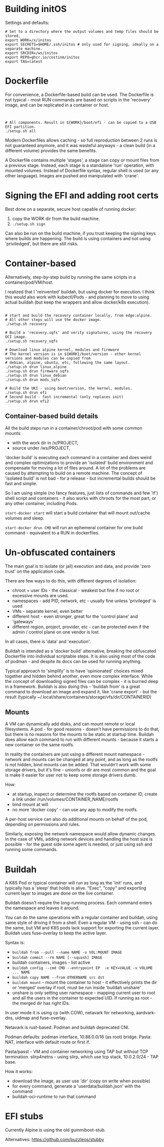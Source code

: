 # Building initOS

Settings and defaults:

```shell
# Set to a directory where the output volumes and temp files should be stored, 
export WORK=/x/initos
export SECRETS=$HOME/.ssh/initos # only used for signing, ideally on a separate machine.
export SRCDIR=/ws/initos
export REPO=ghcr.io/costinm/initos
export TAG=latest
```

# Dockerfile

For convenience, a Dockerfile-based build can be used.
The Dockerfile is not typical - most RUN commands are based on scripts in the 'recovery'
image, and can be replicated in a container or host.

```shell


# All components. Result in ${WORK}/boot/efi - can be copied to a USB EFI partition.
./setup.sh all

```

Modern Dockerfiles allows caching - so full reproduction between 2 runs is not guaranteed anymore, and 
it was wasteful anyways - a clean build (in a different volume) provides the same benefits. 

A Dockerfile contains multiple 'stages', a stage can copy or mount files from a previous stage.
Instead, each stage is a standalone 'run' operation, with mounted volumes.
Instead of Dockerfile syntax, regular shell is used (or any other language).
Images are pushed and manipulated with 'crane'.



# Signing the EFI and adding root certs

Best done on a separate, secure host capable of running docker:
1. copy the WORK dir from the build machine.
2. `./setup.sh sign`

Can also be run on the build machine, if you trust keeping the signing keys where builds are happening.
The build is using containers and not using 'priviledged', but there are still risks.

# Container-based

Alternatively, step-by-step build by running the same scripts in a container/pod/VM/host.

I realized that I 'reinvented' buildah, but using docker for execution. I think this would also work with kubectl/Pods - and planning to 
move to using actual buildah (but keep the wrappers and allow docker/k8s execution).

```shell

# start and build the recovery container locally, from edge:alpine.
# All other steps will use the docker image.
./setup.sh recovery

# Build a 'recovery.sqfs' and verity signatures, using the recovery OCI image.
./setup.sh recovery_sqfs

# Download linux alpine kernel, modules and firmware
# The kernel version is in ${WORK}/boot/version - other kernel versions and modules can be copied from
# debian, alpine, ubuntu, etc, following the same layout.
./setup.sh drun linux_alpine
./setup.sh drun firmware_sqfs
./setup.sh drun linux_debian
./setup.sh drun mods_sqfs

# Build the UKI - using boot/version, the kernel, modules.
./setup.sh drun efi
# Second build - fast incremental (only replaces init)
./setup.sh drun efi2

```

## Container-based build details

All the build steps run in a container/chroot/pod with some common mounts:
- with the work dir in /x/PROJECT,
- source under /ws/PROJECT,

'docker build' is executing each command in a container and does weird and complex
 optimizations to provide an 'isolated' build environment and compensate for 
 moving a lot of files around. A lot of the problems are caused by attempting to
 build on a remote machine. The concept of 'isolated build' is not bad - for
 a release - but incremental builds should be fast and simple. 

So I am using simple (no fancy features, just lists of commands and few 'if') shell script 
and containers - it also works with chroots for the most part, or any other container, including Pods.

`start-docker start` will start a build container that will mount out/cache volumes and sleep.

`start-docker drun CMD` will run an ephemeral container for one build command - equivalent to a RUN in
dockerfiles.

# Un-obfuscated containers

The main goal is to isolate (or jail) execution and data, and provide 'zero trust' on the application code.

There are few ways to do this, with different degrees of isolation:
- chroot + user IDs - the classical - weakest but fine if no root or excessive mounts are used.
- namespaces - add PID, network, etc - usually fine unless 'privileged' is used
- VMs - separate kernel, even better
- different host - even stronger, great for the 'control plane' and 'gateways'
- different region, project, provider, etc - can be protected even if the admin / control plane on one vendor is lost.

In all cases, there is 'data' and 'execution'. 

Buildah is intended as a 'docker build' alternative, breaking the obfuscated Dockerfile into individual scriptable
steps. It is also using most of the code of podman - and despite its docs can be used for running anything.

Typical approach to 'simplify' is to have 'opinionated' choices mixed together and hidden behind another, even more
complex interface. While the concept of downloading signed files can be complex - it is burried deep in a framework.
Buildah is also doing this - 'buildah from' is a great command to download an image and expand it, like 'crane export' - 
but the result (typically ~/.local/share/containers/storage/vfs/dir/CONTAINERID)

## Mounts

A VM can dynamically add disks, and can mount remote or local filesystems. A pod - for good reasons - doesn't have
permissions to do that, but there is no reasons for the mounts to be static at startup time. Buildah does allow
each command to run with different mounts - because it starts a new container on the same rootfs.

In reality the containers are just using a different mount namespace - network and mounts can be changed at any point,
and as long as the rootfs is not hidden, bind mounts can be added. That wouldn't work with some storage drivers,
but it's fine - unionfs or dir are most common and the goal is make it easier for user not to keep some storage drivers dumb.

How:
- at startup, inspect or determine the rootfs based on container ID, create a link under /run/volumes/CONTAINER_NAME/rootfs
- bind mount at will
- no more 'docker copy' - can use any app to modify the rootfs.

A per-host service can also do additional mounts on behalf of the pod, depending on permissions and rules.

Similarly, exposing the network namespace would allow dynamic changes. In the case of VMs, adding network devices 
and handling the host size is possible - for the guest side some agent is needed, or just using ssh and running
some commands.

# Buildah 

A K8S Pod or typical container will run as long as the 'init' runs, and typically has a 'sleep' that
holds is alive. "Exec", "copy" and exporting current layer to images are done on the live container.

Buildah doesn't require the long-running process. Each command enters the namespace and leaves it
around.

You can do the same operations with a regular container and buildah, using same style of 
driving it from a shell. Even a regular VM - using ssh - can do the same, but VM and K8S
pods lack support for exporting the current layer. Buildah uses fuse-overlay to keep the 
active layer.

Syntax is:

- `buildah from --pull --name NAME -v VOL:MOUNT IMAGE`
- `buildah commit --rm NAME [--squash] IMAGE`
- buildah containers, images - list active
- `buildah config --cmd CMD --entrypoint EP  -e KEY=VALUE -v VOLUME ... NAME`
- `buildah copy NAME --from OTHERNAME src dst`
-  `buildah mount` - mount the container to host - it effectively prints the dir or 'merged' overlay if root,
must be run inside 'buildah unshare'
- unshare is only setting user namespace - mapping current user to root and all the users in the container to expected UID.
If running as root - the merged dir has right IDs.

In user mode it is using cp (with COW), netavark for networking, aardvark-dns, uidmap and fuse-overlay.

Netavark is rust-based. Podman and buildah deprecated CNI.

Podman defaults: podman interface, 10.88.0.0/16 (as root) bridge.
Pasta: NAT, interface with default route or first if.


Pasta/passt - VM and container networking using TAP but without TCP termination.
slirp4netns - using slirp, which use tcp stack, 10.0.2.0/24 - TAP base.

How it works:
- download the image, as user use 'dir' (copy on write when possible)
- for every command, generate a 'userdata/buildah.json' with the command
- buildah-oci-runtime to run that command

# EFI stubs

Currently Alpine is using the old gummiboot-stub.

Alternatives: https://github.com/puzzleos/stubby
